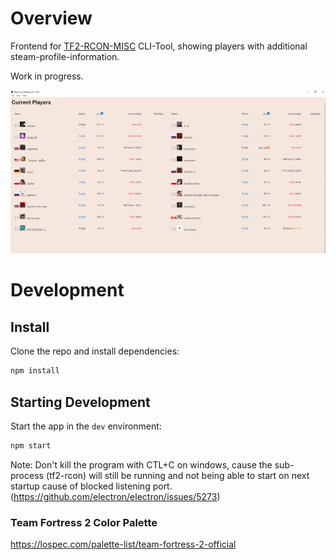 # Overview

Frontend for [TF2-RCON-MISC](https://github.com/algo7/tf2_rcon_misc) CLI-Tool, showing players with additional steam-profile-information.

Work in progress.

![App overview](https://github.com/atomy/mannco-mastermind/blob/main/doc/app.png)

# Development

## Install

Clone the repo and install dependencies:

```bash
npm install
```

## Starting Development

Start the app in the `dev` environment:

```bash
npm start
```

Note: Don't kill the program with CTL+C on windows, cause the sub-process (tf2-rcon) will still be running and not being able to start on next startup cause of blocked listening port.
(https://github.com/electron/electron/issues/5273)

### Team Fortress 2 Color Palette

https://lospec.com/palette-list/team-fortress-2-official
